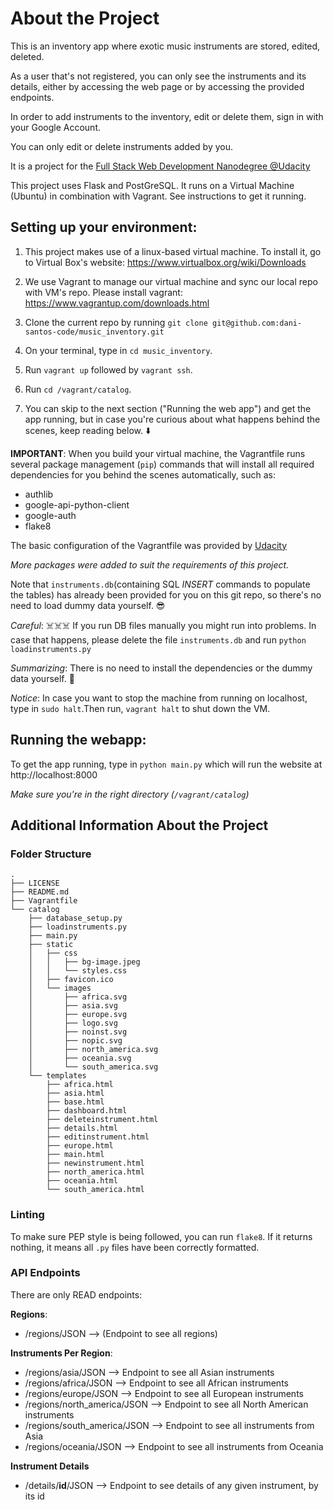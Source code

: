 # About the Project
This is an inventory app where exotic music instruments are stored, edited, deleted.

As a user that's not registered, you can only see the instruments and its details,
either by accessing the web page or by accessing the provided endpoints.

In order to add instruments to the inventory, edit or delete them, sign in with your Google Account.

You can only edit or delete instruments added by you.

It is a project for the [Full Stack Web Development
Nanodegree @Udacity](https://eu.udacity.com/course/full-stack-web-developer-nanodegree--nd004)

This project uses Flask and PostGreSQL. It runs on a Virtual Machine (Ubuntu) in combination with Vagrant. See instructions to get it running.

## Setting up your environment:

1. This project makes use of a linux-based virtual machine. To install it, go to Virtual Box's website: https://www.virtualbox.org/wiki/Downloads

2. We use Vagrant to manage our virtual machine and sync our local repo with VM's repo. Please install vagrant: https://www.vagrantup.com/downloads.html

3. Clone the current repo by running
`git clone git@github.com:dani-santos-code/music_inventory.git`

4. On your terminal, type in `cd music_inventory`.

5. Run `vagrant up` followed by `vagrant ssh`.

6. Run `cd /vagrant/catalog`.

7. You can skip to the next section ("Running the web app") and get the app running, but in case you're curious about what happens behind the scenes, keep reading below. ⬇️

**IMPORTANT**:
When you build your virtual machine, the Vagrantfile runs several package management (`pip`) commands that will install all required dependencies for you behind the scenes automatically, such as:
- authlib
- google-api-python-client
- google-auth
- flake8

The basic configuration of the Vagrantfile was provided by [Udacity](https://github.com/udacity/fullstack-nanodegree-vm)

*More packages were added to suit the requirements of this project.*
 
Note that `instruments.db`(containing SQL *INSERT* commands to populate the tables) has already been provided for you on this git repo, so there's no need to load dummy data yourself. 😎

*Careful*: ☠️☠️☠️ If you run DB files manually you might run into problems.
In case that happens, please delete the file `instruments.db` and run `python loadinstruments.py`

*Summarizing*: There is no need to install the dependencies or the dummy data yourself. 🔆

*Notice*:  In case you want to stop the machine from running on localhost, type in `sudo halt`.Then run, `vagrant halt` to shut down the VM.

## Running the webapp:

To get the app running, type in `python main.py` which will run the website at http://localhost:8000

*Make sure you're in the right directory (`/vagrant/catalog`)*

## Additional Information About the Project

### Folder Structure
```
.
├── LICENSE
├── README.md
├── Vagrantfile
└── catalog
    ├── database_setup.py
    ├── loadinstruments.py
    ├── main.py
    ├── static
    │   ├── css
    │   │   ├── bg-image.jpeg
    │   │   └── styles.css
    │   ├── favicon.ico
    │   └── images
    │       ├── africa.svg
    │       ├── asia.svg
    │       ├── europe.svg
    │       ├── logo.svg
    │       ├── noinst.svg
    │       ├── nopic.svg
    │       ├── north_america.svg
    │       ├── oceania.svg
    │       └── south_america.svg
    └── templates
        ├── africa.html
        ├── asia.html
        ├── base.html
        ├── dashboard.html
        ├── deleteinstrument.html
        ├── details.html
        ├── editinstrument.html
        ├── europe.html
        ├── main.html
        ├── newinstrument.html
        ├── north_america.html
        ├── oceania.html
        └── south_america.html
 ```

### Linting

To make sure PEP style is being followed, you can run `flake8`. If it returns nothing, it means all `.py` files have been correctly formatted.


### API Endpoints
There are only READ endpoints:

**Regions**:
- /regions/JSON  --> (Endpoint to see all regions)

**Instruments Per Region**:
- /regions/asia/JSON  --> Endpoint to see all Asian instruments
- /regions/africa/JSON --> Endpoint to see all African instruments
- /regions/europe/JSON --> Endpoint to see all European instruments
- /regions/north_america/JSON --> Endpoint to see all North American instruments
- /regions/south_america/JSON --> Endpoint to see all instruments from Asia
- /regions/oceania/JSON --> Endpoint to see all instruments from Oceania

**Instrument Details**
- /details/**id**/JSON --> Endpoint to see details of any given instrument, by its id
